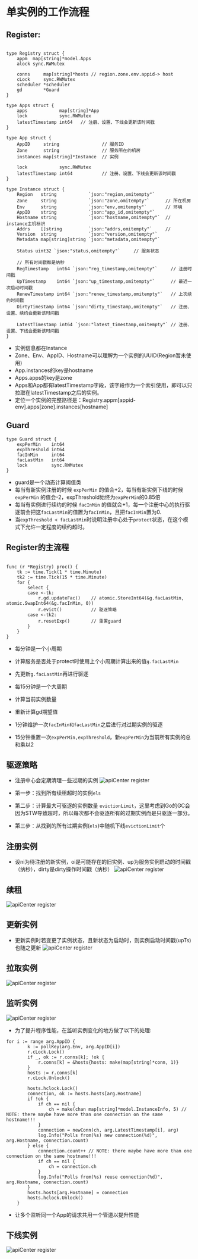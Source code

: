 # 单实例的工作流程

## Register:
````

type Registry struct {
	appm  map[string]*model.Apps
	alock sync.RWMutex
   
    conns     map[string]*hosts // region.zone.env.appid-> host
	cLock     sync.RWMutex
	scheduler *scheduler
	gd        *Guard
}

type Apps struct {
	apps            map[string]*App
	lock            sync.RWMutex
	latestTimestamp int64   // 注册、设置、下线会更新该时间戳
}

type App struct {
	AppID     string                // 服务ID
	Zone      string                // 服务所在的机房
	instances map[string]*Instance  // 实例

	lock            sync.RWMutex   
	latestTimestamp int64           // 注册、设置、下线会更新该时间戳
}

type Instance struct {
	Region   string            `json:"region,omitempty"`
	Zone     string            `json:"zone,omitempty"`      // 所在机房
	Env      string            `json:"env,omitempty"`       // 环境
	AppID    string            `json:"app_id,omitempty"`    
	Hostname string            `json:"hostname,omitempty"`  // instance主机标识
	Addrs    []string          `json:"addrs,omitempty"`     // 
	Version  string            `json:"version,omitempty"`
	Metadata map[string]string `json:"metadata,omitempty"`

	Status uint32 `json:"status,omitempty"`     // 服务状态

    // 所有时间戳都是纳秒
	RegTimestamp   int64 `json:"reg_timestamp,omitempty"`     // 注册时间戳
	UpTimestamp    int64 `json:"up_timestamp,omitempty"`      // 最近一次启动时间戳
	RenewTimestamp int64 `json:"renew_timestamp,omitempty"`   // 上次续约时间戳
	DirtyTimestamp int64 `json:"dirty_timestamp,omitempty"`   // 注册、设置、续约会更新该时间戳

	LatestTimestamp int64 `json:"latest_timestamp,omitempty"` // 注册、设置、下线会更新该时间戳
}

````
- 实例信息都在Instance
- Zone、Env、AppID、Hostname可以理解为一个实例的UUID(Region暂未使用)
- App.instances的key是hostname
- Apps.apps的key是zone
- Apps和App都有latestTimestamp字段，该字段作为一个索引使用，即可以只拉取在latestTimestamp之后的实例。
- 定位一个实例的完整路径是：Registry.appm[appid-env].apps[zone].instances[hostname]

## Guard

```
type Guard struct {
	expPerMin    int64
	expThreshold int64
	facInMin     int64
	facLastMin   int64
	lock         sync.RWMutex
}

```
- guard是一个动态计算阈值类
- 每当有新实例注册的时候 ```expPerMin``` 的值会+2，每当有新实例下线的时候 ```expPerMin``` 的值会-2，expThreshold始终为```expPerMin```的0.85倍
- 每当有实例进行续约的时候 ```facInMin``` 的值就会+1，每一个注册中心的执行驱逐前会把这```facLastMin```的值置为```facInMin```，且把```facInMin```置为0.
- 当```expThreshold < facLastMin```时说明注册中心处于```protect```状态，在这个模式下允许一定程度的续约超时。

## Register的主流程
```

func (r *Registry) proc() {
	tk := time.Tick(1 * time.Minute)
	tk2 := time.Tick(15 * time.Minute)
	for {
		select {
		case <-tk:
			r.gd.updateFac()    // atomic.StoreInt64(&g.facLastMin, atomic.SwapInt64(&g.facInMin, 0))
			r.evict()           // 驱逐策略
		case <-tk2:
			r.resetExp()        // 重置guard
		}
	}
}

```
- 每分钟是一个小周期
 - 计算服务是否处于protect时使用上个小周期计算出来的值```g.facLastMin```
 - 先更新```g.facLastMin```再进行驱逐
- 每15分钟是一个大周期
 - 计算当前实例数量
 - 重新计算gd期望值


- 1分钟维护一次```facInMin和facLastMin```之后进行对过期实例的驱逐
- 15分钟重置一次```expPerMin,expThreshold```，新```expPerMin```为当前所有实例的总和乘以2

## 驱逐策略
- 注册中心会定期清理一些过期的实例
![apiCenter register](evict.png "evict")

- 第一步：找到所有续租超时的实例```els```
- 第二步：计算最大可驱逐的实例数量 ```evictionLimit```，这里考虑到Go的GC会因为STW导致超时，所以每次都不会驱逐所有的过期实例而是只驱逐一部分。
- 第三步：从找到的所有过期实例(```els```)中随机下线```evictionLimit```个

## 注册实例
- 设ni为待注册的新实例，oi是可能存在的旧实例、up为服务实例启动的时间戳（纳秒），dirty是dirty操作时间戳（纳秒）
![apiCenter register](register.png "注册实例")

## 续租
![apiCenter register](renew.png "实例续租")

## 更新实例
- 更新实例时若变更了实例状态，且新状态为启动时，则实例启动时间戳(upTs)也随之更新
![apiCenter register](set.png "更新实例")

## 拉取实例
![apiCenter register](fetch.png "拉取实例")

## 监听实例
![apiCenter register](poll.png "拉取实例")
- 为了提升程序性能，在监听实例变化的地方做了以下的处理:
```
for i := range arg.AppID {
		k := pollKey(arg.Env, arg.AppID[i])
		r.cLock.Lock()
		if _, ok := r.conns[k]; !ok {
			r.conns[k] = &hosts{hosts: make(map[string]*conn, 1)}
		}
		hosts := r.conns[k]
		r.cLock.Unlock()

		hosts.hclock.Lock()
		connection, ok := hosts.hosts[arg.Hostname]
		if !ok {
			if ch == nil {
				ch = make(chan map[string]*model.InstanceInfo, 5) // NOTE: there maybe have more than one connection on the same hostname!!!
			}
			connection = newConn(ch, arg.LatestTimestamp[i], arg)
			log.Info("Polls from(%s) new connection(%d)", arg.Hostname, connection.count)
		} else {
			connection.count++ // NOTE: there maybe have more than one connection on the same hostname!!!
			if ch == nil {
				ch = connection.ch
			}
			log.Info("Polls from(%s) reuse connection(%d)", arg.Hostname, connection.count)
		}
		hosts.hosts[arg.Hostname] = connection
		hosts.hclock.Unlock()
	}

```
- 让多个监听同一个App的请求共用一个管道以提升性能

## 下线实例
![apiCenter register](cancel.png "下线实例")